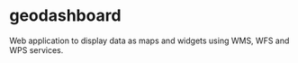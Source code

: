# geodashboard

Web application to display data as maps and widgets using WMS, WFS and WPS services.
